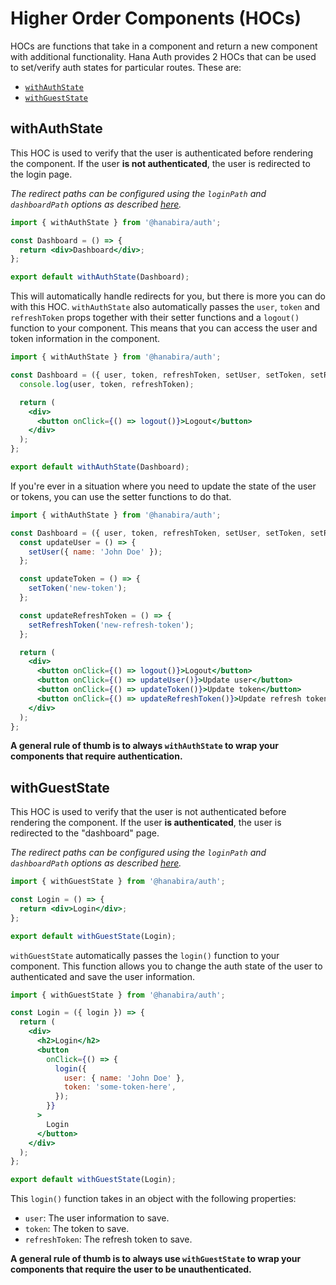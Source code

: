 # Higher Order Components (HOCs)

HOCs are functions that take in a component and return a new component with additional functionality. Hana Auth provides 2 HOCs that can be used to set/verify auth states for particular routes. These are:

- [`withAuthState`](#withauthstate)
- [`withGuestState`](#withgueststate)

## withAuthState

This HOC is used to verify that the user is authenticated before rendering the component. If the user **is not authenticated**, the user is redirected to the login page.

*The redirect paths can be configured using the `loginPath` and `dashboardPath` options as described [here](/docs/auth/#auth-configuration).*

```jsx
import { withAuthState } from '@hanabira/auth';

const Dashboard = () => {
  return <div>Dashboard</div>;
};

export default withAuthState(Dashboard);
```

This will automatically handle redirects for you, but there is more you can do with this HOC. `withAuthState` also automatically passes the `user`, `token` and `refreshToken` props together with their setter functions and a `logout()` function to your component. This means that you can access the user and token information in the component.

```jsx
import { withAuthState } from '@hanabira/auth';

const Dashboard = ({ user, token, refreshToken, setUser, setToken, setRefreshToken, logout }) => {
  console.log(user, token, refreshToken);

  return (
    <div>
      <button onClick={() => logout()}>Logout</button>
    </div>
  );
};

export default withAuthState(Dashboard);
```

If you're ever in a situation where you need to update the state of the user or tokens, you can use the setter functions to do that.

```jsx
import { withAuthState } from '@hanabira/auth';

const Dashboard = ({ user, token, refreshToken, setUser, setToken, setRefreshToken, logout }) => {
  const updateUser = () => {
    setUser({ name: 'John Doe' });
  };

  const updateToken = () => {
    setToken('new-token');
  };

  const updateRefreshToken = () => {
    setRefreshToken('new-refresh-token');
  };

  return (
    <div>
      <button onClick={() => logout()}>Logout</button>
      <button onClick={() => updateUser()}>Update user</button>
      <button onClick={() => updateToken()}>Update token</button>
      <button onClick={() => updateRefreshToken()}>Update refresh token</button>
    </div>
  );
};
```

**A general rule of thumb is to always `withAuthState` to wrap your components that require authentication.**

## withGuestState

This HOC is used to verify that the user is not authenticated before rendering the component. If the user **is authenticated**, the user is redirected to the "dashboard" page.

*The redirect paths can be configured using the `loginPath` and `dashboardPath` options as described [here](/docs/auth/#auth-configuration).*

```jsx
import { withGuestState } from '@hanabira/auth';

const Login = () => {
  return <div>Login</div>;
};

export default withGuestState(Login);
```

`withGuestState` automatically passes the `login()` function to your component. This function allows you to change the auth state of the user to authenticated and save the user information.

```jsx
import { withGuestState } from '@hanabira/auth';

const Login = ({ login }) => {
  return (
    <div>
      <h2>Login</h2>
      <button
        onClick={() => {
          login({
            user: { name: 'John Doe' },
            token: 'some-token-here',
          });
        }}
      >
        Login
      </button>
    </div>
  );
};

export default withGuestState(Login);
```

This `login()` function takes in an object with the following properties:

- `user`: The user information to save.
- `token`: The token to save.
- `refreshToken`: The refresh token to save.

**A general rule of thumb is to always use `withGuestState` to wrap your components that require the user to be unauthenticated.**
